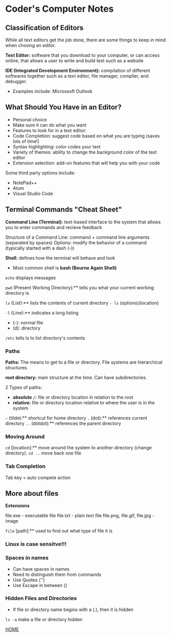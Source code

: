 # Coder's Computer Notes

## Classification of Editors

While all text editors get the job done, there are some things to keep in mind when chosing an editor.

**Text Editor:** software that you download to your computer, or can access online, that allows a user to write and build text such as a website

**IDE (Integrated Development Environment):** compilation of different softwares together such as a text editor, file manager, complier, and debugger. 
- Examples include: Microssoft Outlook

## What Should You Have in an Editor?

- Personal choice
- Make sure it can do what you want 
- Features to look for in a text editor:
-   Code Completion: suggest code based on what you are typing (saves lots of time!)
-   Syntax highlighting: color codes your text
-   Variety of themes: ability to change the background color of the text editor 
-   Extension selection: add-on features that will help you with your code

Some third party options include:
- NotePad++
- Atom
- Visual Studio Code

## Terminal Commands "Cheat Sheet"

**Command Line (Terminal):** text-based interface to the system that allows you to enter commands and recieve feedback

Structure of a Command Line: command + command line arguments (separated by spaces)
Options: modify the behavior of a command (typically started with a dash (-))

**Shell:** defines how the terminal will behave and look
- Most common shell is **bash (Bourne Again Shell)**

`echo` displays messages 

`pwd` (Present Working Directory):** tells you what your current working directory is

`ls` (List):** lists the contents of current directory
`- ls` (options)(location)

`-l` (Line):** indicates a long listing
- (-): normal file
- (d): directory

`/etc` tells ls to list directory's contents

### Paths

**Paths:** The means to get to a file or directory. File systems are hierarchical structures.

**root directory:** main structure at the time. Can have subdirectories. 

2 Types of paths:
 - **absolute `/`:** file or directory location in relation to the root
 - **relative:** file or directory location relative to where the user is in the system

`~` (tilde):** shortcut for home directory
`.` (dot):** references current directory
`..` (dotdot):** references the parent directory 

### Moving Around

`cd` [location]:** move around the system to another directory (change directory).
`cd ..` move back one file

### Tab Completion

Tab key = auto compete action 

## More about files

**Extensions**

file.exe - executable file
file.txt - plain text file
file.png, file.gif, file.jpg - image

`file` [path]:** used to find out what type of file it is

### Linux is case sensitve!!!

### Spaces in names

- Can have spaces in names
- Need to distinguish them from commands
-   Use Quotes ('')
-   Use Escape in between (\)

### Hidden Files and Directories

- If file or directory name begins with a (.), then it is hidden

`ls -a` make a file or directory hidden

[HOME](README.md)
